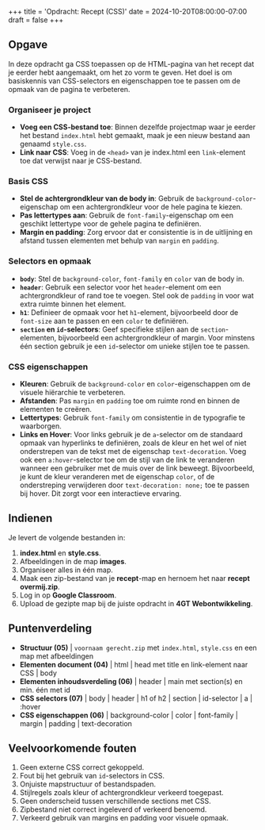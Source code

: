 +++
title = 'Opdracht: Recept (CSS)'
date = 2024-10-20T08:00:00-07:00
draft = false
+++

## Opgave

In deze opdracht ga CSS toepassen op de HTML-pagina van het recept dat je eerder hebt aangemaakt, om het zo vorm te geven. Het doel is om basiskennis van CSS-selectors en eigenschappen toe te passen om de opmaak van de pagina te verbeteren.

### Organiseer je project

- **Voeg een CSS-bestand toe**: Binnen dezelfde projectmap waar je eerder het bestand `index.html` hebt gemaakt, maak je een nieuw bestand aan genaamd `style.css`.
- **Link naar CSS**: Voeg in de `<head>` van je index.html een `link`-element toe dat verwijst naar je CSS-bestand.

### Basis CSS

- **Stel de achtergrondkleur van de body in**: Gebruik de `background-color`-eigenschap om een achtergrondkleur voor de hele pagina te kiezen.
- **Pas lettertypes aan**: Gebruik de `font-family`-eigenschap om een geschikt lettertype voor de gehele pagina te definiëren.
- **Margin en padding**: Zorg ervoor dat er consistentie is in de uitlijning en afstand tussen elementen met behulp van `margin` en `padding`.

### Selectors en opmaak

- **`body`**: Stel de `background-color`, `font-family` en `color` van de body in.
- **`header`**: Gebruik een selector voor het `header`-element om een achtergrondkleur of rand toe te voegen. Stel ook de `padding` in voor wat extra ruimte binnen het element.
- **`h1`**: Definieer de opmaak voor het `h1`-element, bijvoorbeeld door de `font-size` aan te passen en een `color` te definiëren.
- **`section` en `id`-selectors**: Geef specifieke stijlen aan de `section`-elementen, bijvoorbeeld een achtergrondkleur of margin. Voor minstens één section gebruik je een `id`-selector om unieke stijlen toe te passen.

### CSS eigenschappen

- **Kleuren**: Gebruik de `background-color` en `color`-eigenschappen om de visuele hiërarchie te verbeteren.
- **Afstanden**: Pas `margin` en `padding` toe om ruimte rond en binnen de elementen te creëren.
- **Lettertypes**: Gebruik `font-family` om consistentie in de typografie te waarborgen.
- **Links en Hover**: Voor links gebruik je de `a`-selector om de standaard opmaak van hyperlinks te definiëren, zoals de kleur en het wel of niet onderstrepen van de tekst met de eigenschap `text-decoration`. Voeg ook een `a:hover`-selector toe om de stijl van de link te veranderen wanneer een gebruiker met de muis over de link beweegt. Bijvoorbeeld, je kunt de kleur veranderen met de eigenschap `color`, of de onderstreping verwijderen door `text-decoration: none;` toe te passen bij hover. Dit zorgt voor een interactieve ervaring.

## Indienen

Je levert de volgende bestanden in:

1. **index.html** en **style.css**.
2. Afbeeldingen in de map **images**.
3. Organiseer alles in één map.
4. Maak een zip-bestand van je **recept**-map en hernoem het naar **recept overmij.zip**.
5. Log in op **Google Classroom**.
6. Upload de gezipte map bij de juiste opdracht in **4GT Webontwikkeling**.

## Puntenverdeling

- **Structuur (05)** | `voornaam gerecht.zip` met `index.html`, `style.css` en een map met afbeeldingen
- **Elementen document (04)** | html | head met title en link-element naar CSS | body
- **Elementen inhoudsverdeling (06)** | header | main met section(s) en min. één met id
- **CSS selectors (07)** | body | header | h1 of h2 | section | id-selector | a | :hover
- **CSS eigenschappen (06)** | background-color | color | font-family | margin | padding | text-decoration

## Veelvoorkomende fouten

1. Geen externe CSS correct gekoppeld.
2. Fout bij het gebruik van `id`-selectors in CSS.
3. Onjuiste mapstructuur of bestandspaden.
4. Stijlregels zoals kleur of achtergrondkleur verkeerd toegepast.
5. Geen onderscheid tussen verschillende sections met CSS.
6. Zipbestand niet correct ingeleverd of verkeerd benoemd.
7. Verkeerd gebruik van margins en padding voor visuele opmaak.